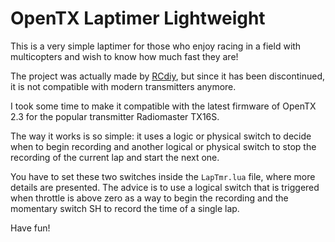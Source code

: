 # OpenTX Laptimer Lightweight

This is a very simple laptimer for those who enjoy racing in a field with multicopters and wish to know how much fast they are!

The project was actually made by [RCdiy](https://github.com/RCdiy), but since it has been discontinued, it is not compatible with modern transmitters anymore.

I took some time to make it compatible with the latest firmware of OpenTX 2.3 for the popular transmitter Radiomaster TX16S.

The way it works is so simple: it uses a logic or physical switch to decide when to begin recording and another logical or physical switch to stop the recording of the current lap and start the next one.

You have to set these two switches inside the `LapTmr.lua` file, where more details are presented. The advice is to use a logical switch that is triggered when throttle is above zero as a way to begin the recording and the momentary switch SH to record the time of a single lap.

Have fun!
